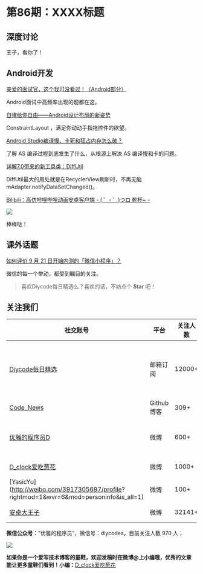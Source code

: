 # 第86期：XXXX标题

## 深度讨论

[]()

王子，看你了！

## Android开发

[亲爱的面试官，这个我可没看过！（Android部分）](http://www.jianshu.com/p/89f19d67b348)

Android面试中高频率出现的题都在这。

[自律给你自由——Android设计布局的新姿势](http://mp.weixin.qq.com/s?__biz=MzAxNzMxNzk5OQ==&mid=2649484731&idx=1&sn=0305af8d0519ea5c8e64d96a94a9c4f5&chksm=83f824bbb48fadadbef805b384330994d74fcf42747f9e61f962cf506aa33a6c0489581916ba&scene=1&srcid=0922ULc4F2XKVqWOxL1V1WRt#rd)

ConstraintLayout ，满足你动动手指拖控件的欲望。

[Android Studio编译慢、卡死和狂占内存怎么破？](https://www.zhihu.com/question/27953288/answer/118031242)

了解 AS 编译过程到底发生了什么，从根源上解决 AS 编译慢和卡的问题。

[详解7.0带来的新工具类：DiffUtil](http://blog.csdn.net/zxt0601/article/details/52562770)

DiffUtil最大的用处就是在RecyclerView刷新时，不再无脑mAdapter.notifyDataSetChanged()。 

[Bilibili：高仿哔哩哔哩动画安卓客户端 - ( ゜- ゜)つロ 乾杯~ - ](https://github.com/HotBitmapGG/bilibili)

![](https://github.com/HotBitmapGG/bilibili/raw/OhMyBiliBili/art/01.png)

棒棒哒！

## 课外话题

[如何评价 9 月 21 日开始内测的「微信小程序」？](https://www.zhihu.com/question/50874500)

微信的每一个举动，都受到瞩目的关注。

> 喜欢Diycode每日精选么？喜欢的话，不妨点个 **Star** 吧！

## 关注我们

| 社交账号  |  平台  | 关注人数 | 说明 |
| -------- | -------- | -------- | -------- |
| [Diycode每日精选](http://list.qq.com/cgi-bin/qf_invite?id=d469993d2c888e971c0fbb2309c4d84256968386b126b967)|   邮箱订阅  | 12000+ | 每日分享一次Android、iOS、Swfit技术干货  |
| [Code_News](https://github.com/DiyCodes/code_news) |    Github博客  |309+ | 每日邮件推送列表  |
| [优雅的程序员D](http://weibo.com/u/5891258264) |   微博  | 600+ | 官方微博，每日分享开源信息  |
| [D_clock爱吃葱花](http://weibo.com/u/2480694892)  |   微博  | 1000+ | 日报发起人  |
|[YasicYu](http://weibo.com/3917305697/profile? rightmod=1&wvr=6&mod=personinfo&is_all=1)  |   微博  | 100+ | 日报发起人  |
|[安卓大王子](http://weibo.com/apkbus/)   |   微博  | 32141+ | 日报发起人  |



**微信公众号：**“优雅的程序员”，微信号：diycodes，目前关注人数 970 人；

![](http://upload-images.jianshu.io/upload_images/1846413-b42abfa70f909099.jpg?imageMogr2/auto-orient/strip%7CimageView2/2/w/1240)

**如果你是一个爱写技术博客的童鞋，欢迎发稿时在微博@上小编哦，优秀的文章能让更多童鞋们看到！小编：**[D_clock爱吃葱花](http://weibo.com/2480694892/profile?rightmod=1&wvr=6&mod=personinfo&is_all=1)